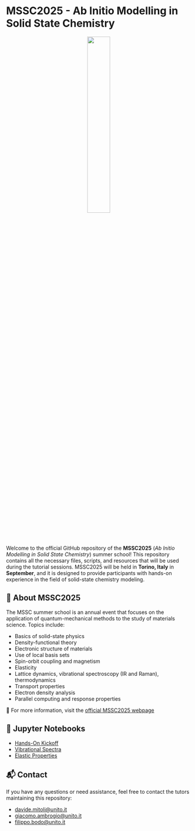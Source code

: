 # MSSC2025 - Ab Initio Modelling in Solid State Chemistry

<div align="center">
  <img src="https://media.licdn.com/dms/image/v2/D4D22AQEuwVpQB5QRtg/feedshare-shrink_2048_1536/B4DZYPCDaEHwAo-/0/1744008924262?e=1759968000&v=beta&t=GYlYXh4isGJCZL73hSJrEJPaFWMOJABZu_H-Xo3IviU" width="35%">
</div>

Welcome to the official GitHub repository of the **MSSC2025** 
(*Ab Initio Modelling in Solid State Chemistry*) summer school! This repository contains all 
the necessary files, scripts, and resources that will be used during the 
tutorial sessions. MSSC2025 will be held in **Torino, Italy** in **September**, and it 
is designed to provide participants with hands-on experience in the field of 
solid-state chemistry modeling.

## 🧪 About MSSC2025

The MSSC summer school is an annual event that focuses on the application of 
quantum-mechanical methods to the study of materials science. Topics include:

- Basics of solid-state physics
- Density-functional theory
- Electronic structure of materials
- Use of local basis sets
- Spin-orbit coupling and magnetism
- Elasticity
- Lattice dynamics, vibrational spectroscopy (IR and Raman), thermodynamics
- Transport properties
- Electron density analysis
- Parallel computing and response properties

🔗 For more information, visit the [official MSSC2025 webpage](https://mssc.crystalsolutions.eu)

## 📓 Jupyter Notebooks 
- [Hands-On Kickoff](https://colab.research.google.com/drive/1QFfMfurO-z6g1KIbH9jGdmRVRY3UeGbo?usp=sharing)
- [Vibrational Spectra](https://colab.research.google.com/drive/1yikyVUdzdXJunZFAGA7wb2GnhizLVSO0?usp=sharing)
- [Elastic Properties](https://colab.research.google.com/drive/1iEKMhYdyZgNYTLyNvN5ulaPWfoI1Ueco?usp=sharing)

## 📬 Contact

If you have any questions or need assistance, feel free to contact the tutors maintaining this repository:

- [davide.mitoli@unito.it](mailto:davide.mitoli@unito.it)
- [giacomo.ambrogio@unito.it](mailto:giacomo.ambrogio@unito.it)
- [filippo.bodo@unito.it](mailto:filippo.bodo@unito.it)


